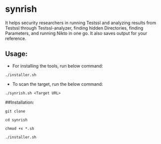# synrish
It helps security researchers in running Testssl and analyzing results from Testssl through Testssl-analyzer, finding hidden Directories, finding Parameters, and running Nikto in one go. It also saves output for your reference.

## Usage:
* For installing the tools, run below command:
```
./installer.sh
```
* To scan the target, run the below command:
```
./synrish.sh <Target URL>
```

##Installation:
```
git clone 
```
```
cd synrish
```
```
chmod +x *.sh
```
```
./installer.sh
```
